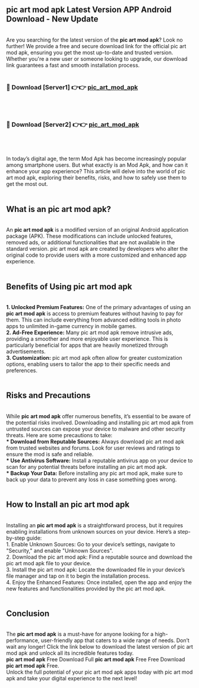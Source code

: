 ## pic art mod apk Latest Version APP Android Download - New Update
<br>
Are you searching for the latest version of the <strong>pic art mod apk</strong>? Look no further! We provide a free and secure download link for the official pic art mod apk, ensuring you get the most up-to-date and trusted version. Whether you're a new user or someone looking to upgrade, our download link guarantees a fast and smooth installation process.
<br>
<br>
<h3>🔴 Download [Server1] 👉👉 <a href="https://modyolo.store/pic+art+mod+apk">pic_art_mod_apk</a></h3><br>
<br>
<h3>🔴 Download [Server2] 👉👉 <a href="https://modyolo.store/pic+art+mod+apk">pic_art_mod_apk</a></h3><br>
<br>
<br>
In today’s digital age, the term Mod Apk has become increasingly popular among smartphone users. But what exactly is an Mod Apk, and how can it enhance your app experience? This article will delve into the world of pic art mod apk, exploring their benefits, risks, and how to safely use them to get the most out.
<br>
<br>
<h2>What is an pic art mod apk?</h2>
<br>
An <strong>pic art mod apk</strong> is a modified version of an original Android application package (APK). These modifications can include unlocked features, removed ads, or additional functionalities that are not available in the standard version. pic art mod apk are created by developers who alter the original code to provide users with a more customized and enhanced app experience.
<br>
<br>
<h2>Benefits of Using pic art mod apk</h2>
<br>
<strong> 1. Unlocked Premium Features:</strong> One of the primary advantages of using an <strong>pic art mod apk</strong> is access to premium features without having to pay for them. This can include everything from advanced editing tools in photo apps to unlimited in-game currency in mobile games.
<br>
<strong> 2. Ad-Free Experience:</strong> Many pic art mod apk remove intrusive ads, providing a smoother and more enjoyable user experience. This is particularly beneficial for apps that are heavily monetized through advertisements.
<br>
<strong> 3. Customization:</strong> pic art mod apk often allow for greater customization options, enabling users to tailor the app to their specific needs and preferences.
<br>
<br>
<h2>Risks and Precautions</h2>
<br>
While <strong>pic art mod apk</strong> offer numerous benefits, it’s essential to be aware of the potential risks involved. Downloading and installing pic art mod apk from untrusted sources can expose your device to malware and other security threats. Here are some precautions to take:
<br>
<strong> * Download from Reputable Sources:</strong> Always download pic art mod apk from trusted websites and forums. Look for user reviews and ratings to ensure the mod is safe and reliable.
<br>
<strong> * Use Antivirus Software:</strong> Install a reputable antivirus app on your device to scan for any potential threats before installing an pic art mod apk.
<br>
<strong> * Backup Your Data:</strong> Before installing any pic art mod apk, make sure to back up your data to prevent any loss in case something goes wrong.
<br>
<br>
<h2>How to Install an pic art mod apk</h2>
<br>
Installing an <strong>pic art mod apk</strong> is a straightforward process, but it requires enabling installations from unknown sources on your device. Here’s a step-by-step guide:
<br>
 1. Enable Unknown Sources: Go to your device’s settings, navigate to "Security," and enable "Unknown Sources".
<br>
 2. Download the pic art mod apk: Find a reputable source and download the pic art mod apk file to your device.
<br>
 3. Install the pic art mod apk: Locate the downloaded file in your device’s file manager and tap on it to begin the installation process.
<br>
 4. Enjoy the Enhanced Features: Once installed, open the app and enjoy the new features and functionalities provided by the pic art mod apk.
<br>
<br>
<h2><strong>Conclusion</strong></h2>
<br>
The <strong>pic art mod apk</strong> is a must-have for anyone looking for a high-performance, user-friendly app that caters to a wide range of needs. Don’t wait any longer! Click the link below to download the latest version of pic art mod apk and unlock all its incredible features today.
<br>
<strong>pic art mod apk</strong> Free Download Full <strong>pic art mod apk</strong> Free Free Download <strong>pic art mod apk</strong> Free.
<br>
Unlock the full potential of your pic art mod apk apps today with pic art mod apk and take your digital experience to the next level!